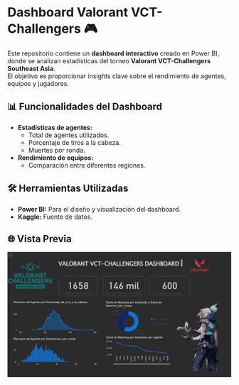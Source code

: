 # Dashboard Valorant VCT-Challengers 🎮

Este repositorio contiene un **dashboard interactivo** creado en Power BI, donde se analizan estadísticas del torneo **Valorant VCT-Challengers Southeast Asia**.  
El objetivo es proporcionar insights clave sobre el rendimiento de agentes, equipos y jugadores.

## 📊 Funcionalidades del Dashboard
- **Estadísticas de agentes:** 
  - Total de agentes utilizados.
  - Porcentaje de tiros a la cabeza.
  - Muertes por ronda.
- **Rendimiento de equipos:**
  - Comparación entre diferentes regiones.

## 🛠️ Herramientas Utilizadas
- **Power BI:** Para el diseño y visualización del dashboard.
- **Kaggle:** Fuente de datos.

## 🌐 Vista Previa
![Vista del Dashboard](https://github.com/Amontanez2/Dashboard-Valorant-VCT/blob/main/dashboard%20valorant.png?raw=true)


